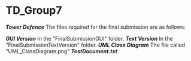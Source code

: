 # TD_Group7

***Tower Defence***
The files required for the final submission are as follows:
 
 ***GUI Version***
 In the "FinalSubmissionGUI" folder.
 ***Text Version***
 In the "FinalSubmissionTextVersion" folder.
 ***UML Class Diagram***
 The file called "UML_ClassDiagram.png"
 ***TestDocument.txt***
